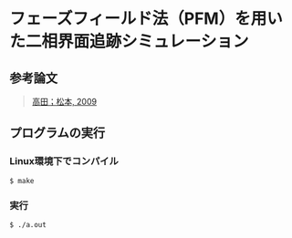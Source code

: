 # フェーズフィールド法（PFM）を用いた二相界面追跡シミュレーション

## 参考論文
> [高田；松本, 2009](http://hdl.handle.net/2433/140537)


## プログラムの実行
### Linux環境下でコンパイル
```
$ make
```
### 実行
```
$ ./a.out
```
